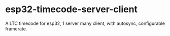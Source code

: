 # esp32-timecode-server-client
A LTC timecode for esp32, 1 server many client, with autosync, configurable framerate.
